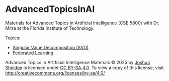 # AdvancedTopicsInAI
Materials for Advanced Topics in Artificial Intelligence (CSE 5800) with Dr. Mitra at the Florida Institute of Technology.

Topics:

- [Singular Value Decomposition (SVD)](SVD/)
- [Federated Learning](FederatedLearning/)

Advanced Topics in Artificial Intelligence Materials © 2025 by [Joshua Sheldon](https://joshuasheldon.me/) is licensed under [CC BY-SA 4.0](http://creativecommons.org/licenses/by-sa/4.0/?ref=chooser-v1). To view a copy of this license, visit http://creativecommons.org/licenses/by-sa/4.0/
